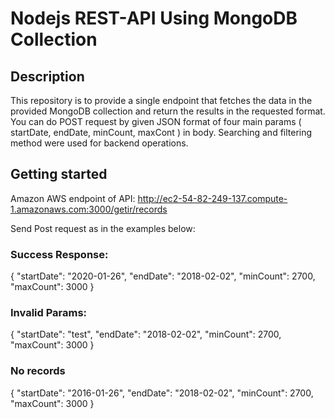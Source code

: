 # Nodejs REST-API Using MongoDB Collection

## Description

This repository is to provide a single endpoint that fetches the data in the provided MongoDB collection and return the results in the requested format. You can do POST request by given JSON format of four main params ( startDate, endDate, minCount, maxCont ) in body. Searching and filtering method were used for backend operations.

## Getting started

Amazon AWS endpoint of API: http://ec2-54-82-249-137.compute-1.amazonaws.com:3000/getir/records

Send Post request as in the examples below:

### Success Response:

{
"startDate": "2020-01-26",
"endDate": "2018-02-02",
"minCount": 2700,
"maxCount": 3000
}

### Invalid Params:

{
"startDate": "test",
"endDate": "2018-02-02",
"minCount": 2700,
"maxCount": 3000
}

### No records

{
"startDate": "2016-01-26",
"endDate": "2018-02-02",
"minCount": 2700,
"maxCount": 3000
}

